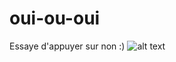 # oui-ou-oui
Essaye d'appuyer sur non :)
![alt text](https://github.com/[llumiine]/[oui-ou-oui]/blob/[main]/chat.PNG?raw=true)

